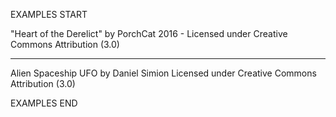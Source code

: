 
EXAMPLES START

"Heart of the Derelict"
by PorchCat
2016 - Licensed under
Creative Commons
Attribution (3.0)

---

Alien Spaceship UFO
by  Daniel Simion
 Licensed under
Creative Commons
Attribution (3.0)

EXAMPLES END
